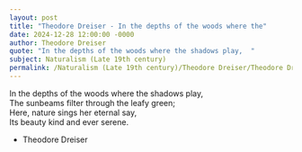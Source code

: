 ```yaml
---
layout: post
title: "Theodore Dreiser - In the depths of the woods where the"
date: 2024-12-28 12:00:00 -0000
author: Theodore Dreiser
quote: "In the depths of the woods where the shadows play,  "
subject: Naturalism (Late 19th century)
permalink: /Naturalism (Late 19th century)/Theodore Dreiser/Theodore Dreiser - In the depths of the woods where the
---
```


In the depths of the woods where the shadows play,  
The sunbeams filter through the leafy green;  
Here, nature sings her eternal say,  
Its beauty kind and ever serene.

- Theodore Dreiser
